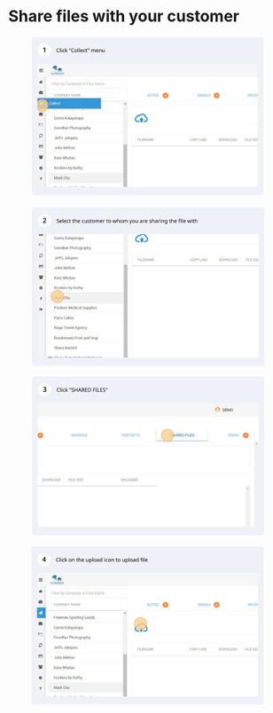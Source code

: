 # Share files with your customer

<figure><img src="../../.gitbook/assets/image (4) (2) (1) (1).png" alt=""><figcaption></figcaption></figure>

<figure><img src="../../.gitbook/assets/image (3) (2).png" alt=""><figcaption></figcaption></figure>

<figure><img src="../../.gitbook/assets/image (2) (1).png" alt=""><figcaption></figcaption></figure>



<figure><img src="../../.gitbook/assets/image (7) (2).png" alt=""><figcaption></figcaption></figure>










